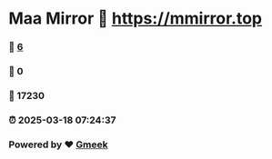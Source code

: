 # Maa Mirror :link: https://mmirror.top 
### :page_facing_up: [6](https://mmirror.top/tag.html) 
### :speech_balloon: 0 
### :hibiscus: 17230 
### :alarm_clock: 2025-03-18 07:24:37 
### Powered by :heart: [Gmeek](https://github.com/Meekdai/Gmeek)
